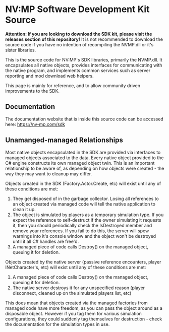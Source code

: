 

# NV:MP Software Development Kit Source

**Attention: If you are looking to download the SDK kit, please visit the releases section of this repository!**
It is not recommended to download the source code if you have no intention of recompiling the NVMP.dll or it's sister libraries. 

This is the source code for NV:MP's SDK libraries, primarily the NVMP.dll. It encapsulates all native objects, provides interfaces for communicating with the native program, and implements common services such as server reporting and mod download web helpers.

This page is mainly for reference, and to allow community driven improvements to the SDK.

## Documentation
The documentation website that is inside this source code can be accessed here:
https://nv-mp.com/sdk

## Unamanged-managed Relationships
Most native objects encapsulated in the SDK are provided via interfaces to managed objects associated to the data. Every native object provided to the C# engine constructs its own managed object twin. This is an important relationship to be aware of, as depending on how objects were created - the way they may want to cleanup may differ.

Objects created in the SDK (Factory.Actor.Create, etc) will exist until any of these conditions are met:
1. They get disposed of in the garbage collector. Losing all references to an object created via managed code will tell the native application to clean it up.
2. The object is simulated by players as a temporary simulation type. If you expect the reference to self-destruct if the owner simulating it requests it, then you should periodically check the IsDestroyed member and remove your references. If you fail to do this, the server will spew warnings into it's console window and the object won't be destroyed until it all C# handles are free'd.
3. A managed piece of code calls Destroy() on the managed object, queuing it for deletion. 


Objects created by the native server (passive reference encounters, player INetCharacter's, etc) will exist until any of these conditions are met:
1. A managed piece of code calls Destroy() on the managed object, queuing it for deletion.
2. The native server destroys it for any unspecified reason (player disconnect, cleaned up on the simulated players list, etc)
 
This does mean that objects created via the managed factories from managed code have more freedom, as you can pass the object around as a disposable object. However if you tag them for various simulation configurations, they could suddenly tag themselves for destruction - check the documentation for the simulation types in use.

